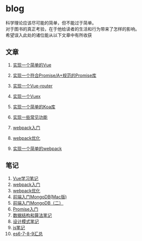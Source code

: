 # blog

科学理论应该尽可能的简单，但不能过于简单。  
对于图书的真正考验，在于他给读者的生活和行为带来了怎样的影响。  
希望误入此处的诸位能从以下文章中有所收获
## 文章
1. [实现一个简单的Vue](https://github.com/pluckychuang/blog/blob/master/doc/%E5%AE%9E%E7%8E%B0%E4%B8%80%E4%B8%AA%E7%AE%80%E5%8D%95%E7%9A%84Vue.md)
2. [实现一个符合Promise/A+规范的Promise库](https://github.com/pluckychuang/ca-promise)
3. [实现一个Vue-router](https://github.com/pluckychuang/blog/blob/master/doc/%E5%AE%9E%E7%8E%B0%E4%B8%80%E4%B8%AAVue-Router%E5%BA%93.md)
4. [实现一个Vuex](https://github.com/pluckychuang/blog/blob/master/doc/%E5%AE%9E%E7%8E%B0%E4%B8%80%E4%B8%AAVuex%E5%BA%93.md)

5. [实现一个简单的Koa库](https://github.com/pluckychuang/blog/blob/master/doc/%E5%AE%9E%E7%8E%B0%E4%B8%80%E4%B8%AA%E7%AE%80%E5%8D%95%E7%9A%84koa%E5%BA%93.md)
6. [实现一些常见功能](https://github.com/pluckychuang/blog/blob/master/doc/%E6%BA%90%E7%A0%81%E5%AE%9E%E7%8E%B0.md)
7. [webpack入门](https://github.com/pluckychuang/blog/blob/master/doc/webpack1-%E5%85%A5%E9%97%A8.md)
8. [webpack优化](https://github.com/pluckychuang/blog/blob/master/doc/webpack2-%E4%BC%98%E5%8C%96.md)
9. [实现一个简单的webpack](https://github.com/pluckychuang/blog/blob/master/doc/%E5%AE%9E%E7%8E%B0%E4%B8%80%E4%B8%AA%E7%AE%80%E5%8D%95%E7%9A%84webpack.md)
<!-- 7. [实现一个简单的脚手架工具](https://github.com/pluckychuang/blog/blob/master/doc/webpack%E5%85%A5%E9%97%A8.md)
8. [实现一个简单的webpack](https://github.com/pluckychuang/blog/blob/master/doc/webpack%E5%85%A5%E9%97%A8.md) -->
   

## 笔记
1. [Vue学习笔记](https://github.com/pluckychuang/blog/blob/master/doc/Vue%E5%85%A8%E5%AE%B6%E6%A1%B6.md)
2. [webpack入门](https://github.com/pluckychuang/blog/blob/master/doc/webpack%E5%85%A5%E9%97%A8.md)
3. [webpack优化](https://github.com/pluckychuang/blog/blob/master/doc/webpack%E5%85%A5%E9%97%A8.md)
4. [前端入门MongoDB(Mac版)](https://github.com/pluckychuang/blog/blob/master/doc/%E6%95%B0%E6%8D%AE%E5%BA%93.md)
5. [前端入门MongoDB（二）](https://github.com/pluckychuang/blog/blob/master/doc/%E5%89%8D%E7%AB%AF%E5%85%A5%E9%97%A8MongoDB%EF%BC%88%E4%BA%8C%EF%BC%89.md)
6. [Promise入门](https://github.com/pluckychuang/blog/blob/master/doc/Promise%E5%85%A5%E9%97%A8.md)
7. [数据结构和算法笔记](https://github.com/pluckychuang/blog/blob/master/doc/%E6%95%B0%E6%8D%AE%E7%BB%93%E6%9E%84%E5%92%8C%E7%AE%97%E6%B3%95.md)
8. [设计模式笔记](https://github.com/pluckychuang/blog/blob/master/doc/%E8%AE%BE%E8%AE%A1%E6%A8%A1%E5%BC%8F.md)
9. [js笔记](https://github.com/pluckychuang/blog/blob/master/doc/js%E6%B1%87%E6%80%BB.md)
10. [es6-7-8-9汇总](https://github.com/pluckychuang/blog/blob/master/doc/es6-7-8-9%E6%B1%87%E6%80%BB.md)

